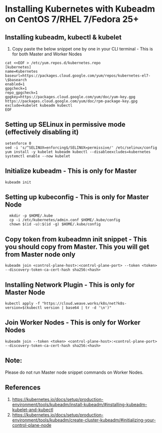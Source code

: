 # Installing Kubernetes with Kubeadm on CentOS 7/RHEL 7/Fedora 25+

## Installing kubeadm, kubectl & kubelet

1. Copy paste the below snippet one by one in your CLI terminal - This is for both Master and Worker Nodes

```
cat <<EOF > /etc/yum.repos.d/kubernetes.repo
[kubernetes]
name=Kubernetes
baseurl=https://packages.cloud.google.com/yum/repos/kubernetes-el7-\$basearch
enabled=1
gpgcheck=1
repo_gpgcheck=1
gpgkey=https://packages.cloud.google.com/yum/doc/yum-key.gpg https://packages.cloud.google.com/yum/doc/rpm-package-key.gpg
exclude=kubelet kubeadm kubectl
EOF
```

## Setting up SELinux in permissive mode (effectively disabling it)

```
setenforce 0
sed -i 's/^SELINUX=enforcing$/SELINUX=permissive/' /etc/selinux/config
yum install -y kubelet kubeadm kubectl --disableexcludes=kubernetes
systemctl enable --now kubelet
```

## Initialize kubeadm - This is only for Master

```
kubeadm init
```

## Setting up kubeconfig - This is only for Master Node

```
  mkdir -p $HOME/.kube
  cp -i /etc/kubernetes/admin.conf $HOME/.kube/config
  chown $(id -u):$(id -g) $HOME/.kube/config
```

## Copy token from kubeadmn init snippet - This you should copy from Master. This you will get from Master node only

```
kubeadm join <control-plane-host>:<control-plane-port> --token <token> --discovery-token-ca-cert-hash sha256:<hash>
```

## Installing Network Plugin - This is only for Master Node

```
kubectl apply -f "https://cloud.weave.works/k8s/net?k8s-version=$(kubectl version | base64 | tr -d '\n')"
```

## Join Worker Nodes - This is only for Worker Nodes

```
kubeadm join --token <token> <control-plane-host>:<control-plane-port> --discovery-token-ca-cert-hash sha256:<hash>
```

## Note:

Please do not run Master node snippet commands on Worker Nodes.

## References 
1. https://kubernetes.io/docs/setup/production-environment/tools/kubeadm/install-kubeadm/#installing-kubeadm-kubelet-and-kubectl
2. https://kubernetes.io/docs/setup/production-environment/tools/kubeadm/create-cluster-kubeadm/#initializing-your-control-plane-node
